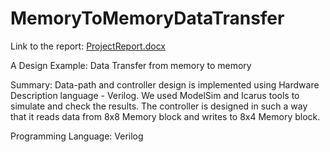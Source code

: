 # MemoryToMemoryDataTransfer
Link to the report:
[ProjectReport.docx](https://github.com/Poojabafnaprakash/MemoryToMemoryDataTransfer-/files/676580/final.docx)

A Design Example: Data Transfer from memory to memory     

Summary:
   Data-path and controller design is implemented using Hardware Description language - Verilog. We used ModelSim and Icarus tools to simulate and check the results. The controller is designed in such a way that it reads data from 8x8 Memory block and writes to 8x4 Memory block.

Programming Language: Verilog









